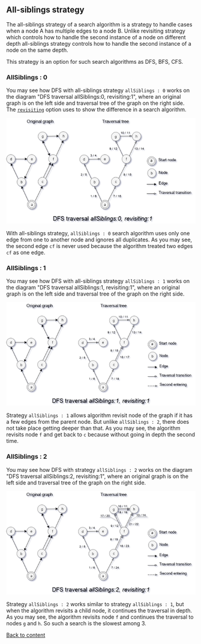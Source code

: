 ## All-siblings strategy

The all-siblings strategy of a search algorithm is a strategy to handle cases when a node A has multiple edges to a node B. Unlike revisiting strategy which controls how to handle the second instance of a node on different depth all-siblings strategy controls how to handle the second instance of a node on the same depth.

This strategy is an option for such search algorithms as DFS, BFS, CFS.

### AllSiblings : 0

You may see how DFS with all-siblings strategy `allSiblings : 0` works on the diagram "DFS traversal allSiblings:0, revisiting:1", where an original graph is on the left side and traversal tree of the graph on the right side. The [`revisiting`](./StrategyRevisiting.md) option uses to show the difference in a search algorithm.

![AllSiblings0.png](../../images/searchOptions/AllSiblings0.png)

With all-siblings strategy, `allSiblings : 0` search algorithm uses only one edge from one to another node and ignores all duplicates. As you may see, the second edge `cf` is never used because the algorithm treated two edges `cf` as one edge.

### AllSiblings : 1

You may see how DFS with all-siblings strategy `allSiblings : 1` works on the diagram "DFS traversal allSiblings:1, revisiting:1", where an original graph is on the left side and traversal tree of the graph on the right side.

![AllSiblings1.png](../../images/searchOptions/AllSiblings1.png)

Strategy `allSiblings : 1` allows algorithm revisit node of the graph if it has a few edges from the parent node. But unlike `allSiblings : 2`, there does not take place getting deeper than that. As you may see, the algorithm revisits node `f` and get back to `c` because without going in depth the second time.

### AllSiblings : 2

You may see how DFS with strategy `allSiblings : 2` works on the diagram "DFS traversal allSiblings:2, revisiting:1", where an original graph is on the left side and traversal tree of the graph on the right side.

![AllSiblings1.png](../../images/searchOptions/AllSiblings2.png)

Strategy `allSiblings : 2` works similar to strategy `allSiblings : 1`, but when the algorithm revisits a child node, it continues the traversal in depth. As you may see, the algorithm revisits node `f` and continues the traversal to nodes `g` and `h`. So such a search is the slowest among 3.

[Back to content](../README.md#Concepts)
